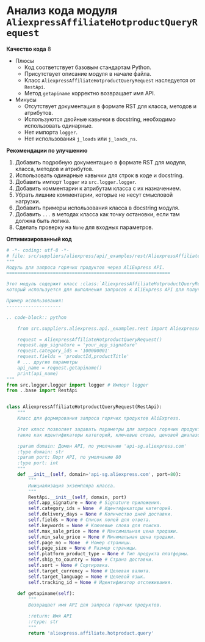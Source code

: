 # Анализ кода модуля `AliexpressAffiliateHotproductQueryRequest`

**Качество кода**
8
- Плюсы
    - Код соответствует базовым стандартам Python.
    - Присутствует описание модуля в начале файла.
    - Класс `AliexpressAffiliateHotproductQueryRequest` наследуется от `RestApi`.
    - Метод `getapiname` корректно возвращает имя API.
- Минусы
    - Отсутствует документация в формате RST для класса, методов и атрибутов.
    - Используются двойные кавычки в docstring, необходимо использовать одинарные.
    - Нет импорта `logger`.
    - Нет использования `j_loads` или `j_loads_ns`.

**Рекомендации по улучшению**

1. Добавить подробную документацию в формате RST для модуля, класса, методов и атрибутов.
2. Использовать одинарные кавычки для строк в коде и docstring.
3. Добавить импорт `logger` из `src.logger.logger`.
4. Добавить комментарии к атрибутам класса с их назначением.
5. Убрать лишние комментарии, которые не несут смысловой нагрузки.
6. Добавить примеры использования класса в docstring модуля.
7. Добавить `...` в методах класса как точку остановки, если там должна быть логика.
8. Сделать проверку на `None` для входных параметров.

**Оптимизированный код**

```python
# -*- coding: utf-8 -*-
# file: src/suppliers/aliexpress/api/_examples/rest/AliexpressAffiliateHotproductQueryRequest.py
"""
Модуль для запроса горячих продуктов через AliExpress API.
============================================================

Этот модуль содержит класс :class:`AliexpressAffiliateHotproductQueryRequest`,
который используется для выполнения запросов к AliExpress API для получения списка горячих продуктов.

Пример использования:
--------------------

.. code-block:: python

    from src.suppliers.aliexpress.api._examples.rest import AliexpressAffiliateHotproductQueryRequest

    request = AliexpressAffiliateHotproductQueryRequest()
    request.app_signature = 'your_app_signature'
    request.category_ids = '100000001'
    request.fields = 'productId,productTitle'
    # ... другие параметры
    api_name = request.getapiname()
    print(api_name)
"""
from src.logger.logger import logger # Импорт logger
from ..base import RestApi


class AliexpressAffiliateHotproductQueryRequest(RestApi):
    """
    Класс для формирования запроса горячих продуктов AliExpress.

    Этот класс позволяет задавать параметры для запроса горячих продуктов,
    такие как идентификаторы категорий, ключевые слова, ценовой диапазон и т.д.

    :param domain: Домен API, по умолчанию 'api-sg.aliexpress.com'
    :type domain: str
    :param port: Порт API, по умолчанию 80
    :type port: int
    """
    def __init__(self, domain='api-sg.aliexpress.com', port=80):
        """
        Инициализация экземпляра класса.
        """
        RestApi.__init__(self, domain, port)
        self.app_signature = None # Signature приложения.
        self.category_ids = None  # Идентификаторы категорий.
        self.delivery_days = None # Количество дней доставки.
        self.fields = None # Список полей для ответа.
        self.keywords = None # Ключевые слова для поиска.
        self.max_sale_price = None # Максимальная цена продажи.
        self.min_sale_price = None # Минимальная цена продажи.
        self.page_no = None  # Номер страницы.
        self.page_size = None # Размер страницы.
        self.platform_product_type = None # Тип продукта платформы.
        self.ship_to_country = None # Страна доставки.
        self.sort = None # Сортировка.
        self.target_currency = None # Целевая валюта.
        self.target_language = None # Целевой язык.
        self.tracking_id = None # Идентификатор отслеживания.
    
    def getapiname(self):
        """
        Возвращает имя API для запроса горячих продуктов.

        :return: Имя API
        :rtype: str
        """
        return 'aliexpress.affiliate.hotproduct.query'
```